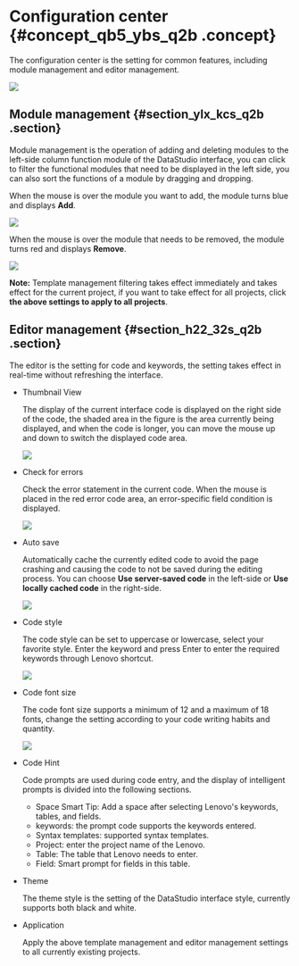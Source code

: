 # Configuration center {#concept_qb5_ybs_q2b .concept}

The configuration center is the setting for common features, including module management and editor management.

![](http://static-aliyun-doc.oss-cn-hangzhou.aliyuncs.com/assets/img/16337/15367347648272_en-US.png)

## Module management {#section_ylx_kcs_q2b .section}

Module management is the operation of adding and deleting modules to the left-side column function module of the DataStudio interface, you can click to filter the functional modules that need to be displayed in the left side, you can also sort the functions of a module by dragging and dropping.

When the mouse is over the module you want to add, the module turns blue and displays **Add**.

![](http://static-aliyun-doc.oss-cn-hangzhou.aliyuncs.com/assets/img/16337/15367347658274_en-US.png)

When the mouse is over the module that needs to be removed, the module turns red and displays **Remove**.

![](http://static-aliyun-doc.oss-cn-hangzhou.aliyuncs.com/assets/img/16337/15367347658275_en-US.png)

**Note:** Template management filtering takes effect immediately and takes effect for the current project, if you want to take effect for all projects, click **the above settings to apply to all projects**.

## Editor management {#section_h22_32s_q2b .section}

The editor is the setting for code and keywords, the setting takes effect in real-time without refreshing the interface.

-   Thumbnail View

    The display of the current interface code is displayed on the right side of the code, the shaded area in the figure is the area currently being displayed, and when the code is longer, you can move the mouse up and down to switch the displayed code area.

    ![](http://static-aliyun-doc.oss-cn-hangzhou.aliyuncs.com/assets/img/16337/15367347658311_en-US.png)

-   Check for errors

    Check the error statement in the current code. When the mouse is placed in the red error code area, an error-specific field condition is displayed.

    ![](http://static-aliyun-doc.oss-cn-hangzhou.aliyuncs.com/assets/img/16337/15367347658312_en-US.png)

-   Auto save

    Automatically cache the currently edited code to avoid the page crashing and causing the code to not be saved during the editing process. You can choose **Use server-saved code** in the left-side or **Use locally cached code** in the right-side.

    ![](http://static-aliyun-doc.oss-cn-hangzhou.aliyuncs.com/assets/img/16337/15367347658313_en-US.png)

-   Code style

    The code style can be set to uppercase or lowercase, select your favorite style. Enter the keyword and press Enter to enter the required keywords through Lenovo shortcut.

    ![](http://static-aliyun-doc.oss-cn-hangzhou.aliyuncs.com/assets/img/16337/15367347658364_en-US.png)

-   Code font size

    The code font size supports a minimum of 12 and a maximum of 18 fonts, change the setting according to your code writing habits and quantity.

    ![](http://static-aliyun-doc.oss-cn-hangzhou.aliyuncs.com/assets/img/16337/15367347658366_en-US.png)

-   Code Hint

    Code prompts are used during code entry, and the display of intelligent prompts is divided into the following sections.

    -   Space Smart Tip: Add a space after selecting Lenovo's keywords, tables, and fields.
    -   keywords: the prompt code supports the keywords entered.
    -   Syntax templates: supported syntax templates.
    -   Project: enter the project name of the Lenovo.
    -   Table: The table that Lenovo needs to enter.
    -   Field: Smart prompt for fields in this table.
-   Theme

    The theme style is the setting of the DataStudio interface style, currently supports both black and white.

-   Application

    Apply the above template management and editor management settings to all currently existing projects.


